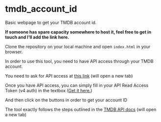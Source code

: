 # tmdb_account_id
Basic webpage to get your TMDB account id.

<b>If someone has spare capacity somewhere to host it, feel free to get in touch and I'll add the link here.</b>

Clone the repository on your local machine and open `index.html` in your browser.
<p>In order to use this tool, you need to have API access through your TMDB account.</p>
<p>You need to ask for API access at <a target="_blank" href="https://www.themoviedb.org/settings/api">this link</a> (will open a new tab)</p>
<p>Once you have API access, you can simply fill in your API Read Access Token (v4 auth) in the textbox (<a target="_blank" href="https://www.themoviedb.org/settings/api">Get it here.</a>)</p>
<p>And then click on the buttons in order to get your account ID</p>
<p>The tool exactly follows the steps outlined in the <a target="_blank" href="https://developers.themoviedb.org/4/auth/user-authorization-1">TMDB API docs</a> (will open a new tab)</p>

